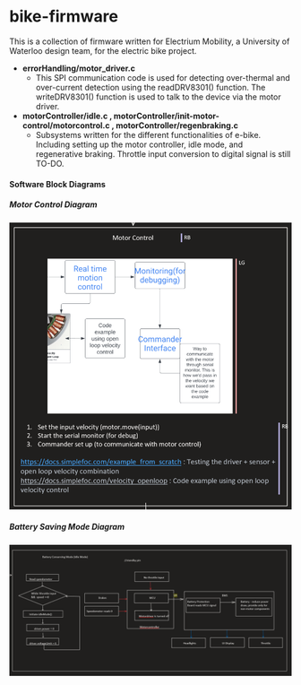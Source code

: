 # bike-firmware

This is a collection of firmware written for Electrium Mobility, a University of Waterloo design team, for the electric bike project.

- **errorHandling/motor_driver.c**
  - This SPI communication code is used for detecting over-thermal and over-current detection using the readDRV8301() function. The writeDRV8301() function is used to talk to the device via the motor driver.
- **motorController/idle.c , motorController/init-motor-control/motorcontrol.c , motorController/regenbraking.c**
  - Subsystems written for the different functionalities of e-bike. Including setting up the motor controller, idle mode, and regenerative braking. Throttle input conversion to digital signal is still TO-DO.

#### Software Block Diagrams

##### Motor Control Diagram
![alt text](motorcontrol-diagram.PNG)

##### Battery Saving Mode Diagram
![alt text](ecomode-diagram.PNG)

<!--##### Regen Braking Diagram!-->
<!--![alt text](regenbraking-diagram.PNG)!-->

